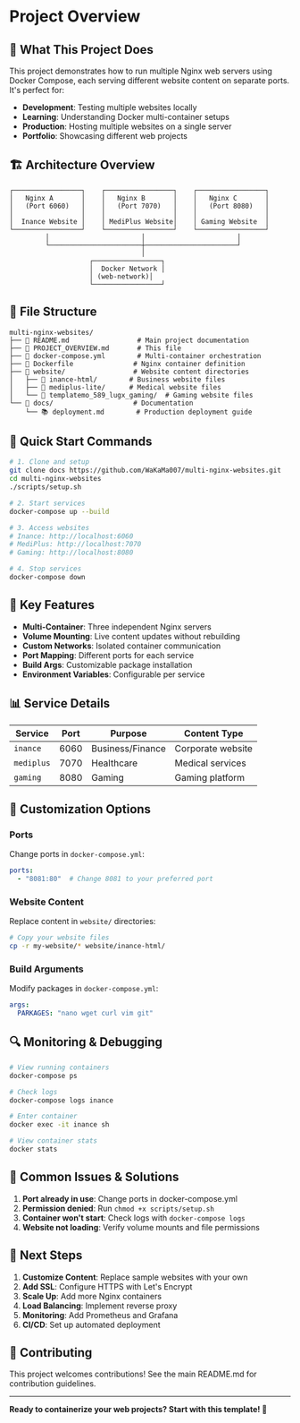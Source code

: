 # Project Overview

## 🎯 What This Project Does

This project demonstrates how to run multiple Nginx web servers using Docker Compose, each serving different website content on separate ports. It's perfect for:

- **Development**: Testing multiple websites locally
- **Learning**: Understanding Docker multi-container setups
- **Production**: Hosting multiple websites on a single server
- **Portfolio**: Showcasing different web projects

## 🏗️ Architecture Overview

```
┌─────────────────┐    ┌─────────────────┐    ┌─────────────────┐
│   Nginx A       │    │   Nginx B       │    │   Nginx C       │
│   (Port 6060)   │    │   (Port 7070)   │    │   (Port 8080)   │
│                 │    │                 │    │                 │
│  Inance Website │    │ MediPlus Website│    │ Gaming Website  │
└─────────────────┘    └─────────────────┘    └─────────────────┘
         │                       │                       │
         └───────────────────────┼───────────────────────┘
                                 │
                    ┌─────────────────┐
                    │  Docker Network │
                    │ (web-network)│
                    └─────────────────┘
```

## 📁 File Structure

```
multi-nginx-websites/
├── 📄 README.md                 # Main project documentation
├── 📄 PROJECT_OVERVIEW.md       # This file
├── 🐳 docker-compose.yml        # Multi-container orchestration
├── 🐳 Dockerfile               # Nginx container definition
├── 📁 website/                 # Website content directories
│   ├── 📁 inance-html/        # Business website files
│   ├── 📁 mediplus-lite/      # Medical website files
│   └── 📁 templatemo_589_lugx_gaming/  # Gaming website files
└── 📁 docs/                    # Documentation
    └── 📚 deployment.md        # Production deployment guide
```

## 🚀 Quick Start Commands

```bash
# 1. Clone and setup
git clone docs https://github.com/WaKaMa007/multi-nginx-websites.git
cd multi-nginx-websites
./scripts/setup.sh

# 2. Start services
docker-compose up --build

# 3. Access websites
# Inance: http://localhost:6060
# MediPlus: http://localhost:7070
# Gaming: http://localhost:8080

# 4. Stop services
docker-compose down
```

## 🔧 Key Features

- **Multi-Container**: Three independent Nginx servers
- **Volume Mounting**: Live content updates without rebuilding
- **Custom Networks**: Isolated container communication
- **Port Mapping**: Different ports for each service
- **Build Args**: Customizable package installation
- **Environment Variables**: Configurable per service

## 📊 Service Details

| Service | Port | Purpose | Content Type |
|---------|------|---------|--------------|
| `inance` | 6060 | Business/Finance | Corporate website |
| `mediplus` | 7070 | Healthcare | Medical services |
| `gaming` | 8080 | Gaming | Gaming platform |

## 🎨 Customization Options

### Ports
Change ports in `docker-compose.yml`:
```yaml
ports:
  - "8081:80"  # Change 8081 to your preferred port
```

### Website Content
Replace content in `website/` directories:
```bash
# Copy your website files
cp -r my-website/* website/inance-html/
```

### Build Arguments
Modify packages in `docker-compose.yml`:
```yaml
args: 
  PARKAGES: "nano wget curl vim git"
```

## 🔍 Monitoring & Debugging

```bash
# View running containers
docker-compose ps

# Check logs
docker-compose logs inance

# Enter container
docker exec -it inance sh

# View container stats
docker stats
```

## 🚨 Common Issues & Solutions

1. **Port already in use**: Change ports in docker-compose.yml
2. **Permission denied**: Run `chmod +x scripts/setup.sh`
3. **Container won't start**: Check logs with `docker-compose logs`
4. **Website not loading**: Verify volume mounts and file permissions

## 🌟 Next Steps

1. **Customize Content**: Replace sample websites with your own
2. **Add SSL**: Configure HTTPS with Let's Encrypt
3. **Scale Up**: Add more Nginx containers
4. **Load Balancing**: Implement reverse proxy
5. **Monitoring**: Add Prometheus and Grafana
6. **CI/CD**: Set up automated deployment

## 🤝 Contributing

This project welcomes contributions! See the main README.md for contribution guidelines.

---

**Ready to containerize your web projects? Start with this template! 🐳**

